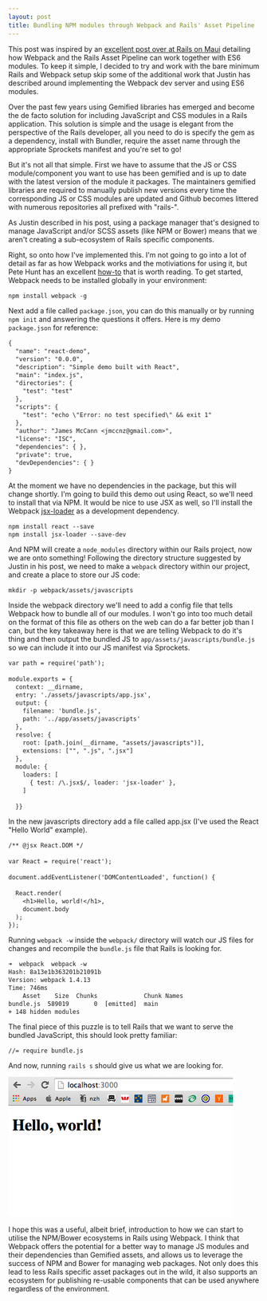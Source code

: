 ```yaml
---
layout: post
title: Bundling NPM modules through Webpack and Rails' Asset Pipeline
---
```


This post was inspired by an [excellent post over at Rails on Maui](http://forum.railsonmaui.com/t/fast-rich-client-rails-development-with-webpack-and-the-es6-transpiler/82) detailing how Webpack and the
Rails Asset Pipeline can work together with ES6 modules. To keep it
simple, I decided to try and work with the bare minimum Rails and Webpack setup skip
some of the additional work that Justin has described around implementing the Webpack dev server and using ES6 modules.

Over the past few years using Gemified libraries has emerged and become
the de facto solution for including JavaScript and CSS modules in a
Rails application. This solution is simple and the usage is elegant from the
perspective of the Rails developer, all you need to do is specify the
gem as a dependency, install with Bundler, require the asset name
through the appropriate Sprockets manifest and you're set to go!

But it's not all that simple. First we have to assume that the JS or CSS module/component you want
to use has been gemified and is up to date with the latest version of
the module it packages. The maintainers gemified libraries are
required to manually publish new versions every time the corresponding
JS or CSS modules are updated and Github becomes littered with numerous
repositories all prefixed with "rails-".

As Justin described in his post, using a package manager
that's designed to manage JavaScript and/or SCSS assets (like
NPM or Bower) means that we aren't creating a sub-ecosystem of Rails
specific components.

Right, so onto how I've implemented this. I'm not going to go into a lot
of detail as far as how Webpack works and the motiviations for using it,
but Pete Hunt has an excellent [how-to](https://github.com/petehunt/webpack-howto) that is worth reading. To get started, Webpack needs to be
installed globally in your environment:

```shell
npm install webpack -g
```

Next add a file called `package.json`, you can do this manually or by
running `npm init` and answering the questions it offers. Here is my
demo `package.json` for reference:

```
{
  "name": "react-demo",
  "version": "0.0.0",
  "description": "Simple demo built with React",
  "main": "index.js",
  "directories": {
    "test": "test"
  },
  "scripts": {
    "test": "echo \"Error: no test specified\" && exit 1"
  },
  "author": "James McCann <jmccnz@gmail.com>",
  "license": "ISC",
  "dependencies": { },
  "private": true,
  "devDependencies": { }
}
```

At the moment we have no dependencies in the package, but this will
change shortly. I'm going to build this demo out using React, so we'll
need to install that via NPM. It would be nice to use JSX as well, so
I'll install the Webpack [jsx-loader](https://www.npmjs.org/package/jsx-loader) as a development dependency.

```
npm install react --save
npm install jsx-loader --save-dev
```

And NPM will create a `node_modules` directory within our Rails
project, now we are onto something! Following the directory
structure suggested by Justin in his post, we need to make a `webpack`
directory within our project, and create a place to store our JS code:

```
mkdir -p webpack/assets/javascripts
```

Inside the webpack directory we'll need to add a config file that tells
Webpack how to bundle all of our modules. I won't go into too much
detail on the format of this file as others on the web can do a far
better job than I can, but the key takeaway here is that we are telling
Webpack to do it's thing and then output the bundled JS to
`app/assets/javascripts/bundle.js` so we can include it into our JS
manifest via Sprockets.

```
var path = require('path');

module.exports = {
  context: __dirname,
  entry: './assets/javascripts/app.jsx',
  output: {
    filename: 'bundle.js',
    path: '../app/assets/javascripts'
  },
  resolve: {
    root: [path.join(__dirname, "assets/javascripts")],
    extensions: ["", ".js", ".jsx"]
  },
  module: {
    loaders: [
      { test: /\.jsx$/, loader: 'jsx-loader' },
    ]

  }}
```

In the new javascripts directory add a file called app.jsx (I've used
the React "Hello World" example).

```
/** @jsx React.DOM */

var React = require('react');

document.addEventListener('DOMContentLoaded', function() {

  React.render(
    <h1>Hello, world!</h1>,
    document.body
  );
});
```

Running `webpack -w` inside the `webpack/` directory will watch our JS
files for changes and recompile the `bundle.js` file that Rails is
looking for.

```
➜  webpack  webpack -w
Hash: 8a13e1b363201b21091b
Version: webpack 1.4.13
Time: 746ms
    Asset    Size  Chunks             Chunk Names
bundle.js  589019       0  [emitted]  main
+ 148 hidden modules
```

The final piece of this puzzle is to tell Rails that we want to serve
the bundled JavaScript, this should look pretty familiar:

```
//= require bundle.js
```

And now, running `rails s` should give us what we are looking for.

![Hello World](/images/2014/11/28/react-rails.png)

I hope this was a useful, albeit brief, introduction to how we can start
to utilise the NPM/Bower ecosystems in Rails using Webpack. I think that Webpack offers the potential for a better way to manage JS
modules and their dependencies than Gemified assets, and allows us to
leverage the success of NPM and Bower for managing web packages. Not
only does this lead to less Rails specific asset packages out in the
wild, it also supports an ecosystem for publishing re-usable
components that can be used anywhere regardless of the environment.

